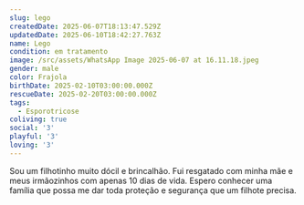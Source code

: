 ```yaml
---
slug: lego
createdDate: 2025-06-07T18:13:47.529Z
updatedDate: 2025-06-10T18:42:27.763Z
name: Lego
condition: em tratamento
image: /src/assets/WhatsApp Image 2025-06-07 at 16.11.18.jpeg
gender: male
color: Frajola
birthDate: 2025-02-10T03:00:00.000Z
rescueDate: 2025-02-20T03:00:00.000Z
tags:
  - Esporotricose
coliving: true
social: '3'
playful: '3'
loving: '3'
---
```



Sou um filhotinho muito dócil e brincalhão. Fui resgatado com minha mãe e meus irmãozinhos com apenas 10 dias de vida. Espero conhecer uma família que possa me dar toda proteção e segurança que um filhote precisa.
